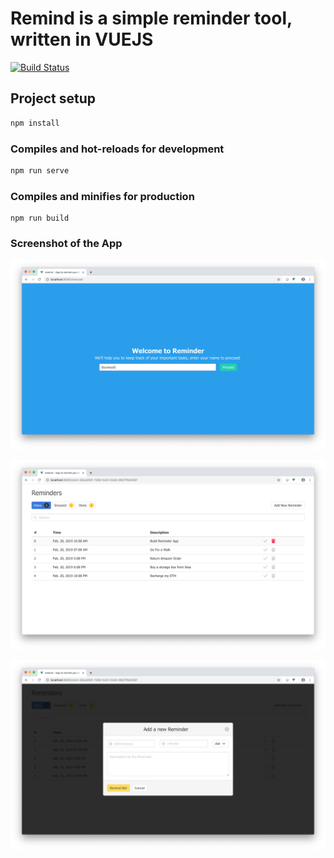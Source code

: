 # Remind is a simple reminder tool, written in VUEJS

[![Build Status](https://travis-ci.org/SoumeshBanerjee/Reminder.svg?branch=master)](https://travis-ci.org/SoumeshBanerjee/Reminder)

## Project setup
```bash
npm install
```

### Compiles and hot-reloads for development
```bash
npm run serve
```

### Compiles and minifies for production
```
npm run build
```


### Screenshot of the App

![Landing Page](/screenshot/Landing_Page.png?raw=true "Landing Page")


![DashBoard](/screenshot/Dashboard.png?raw=true "DashBoard")


![Add New Reminder](/screenshot/Add_Reminder.png?raw=true "Add New Reminder")
